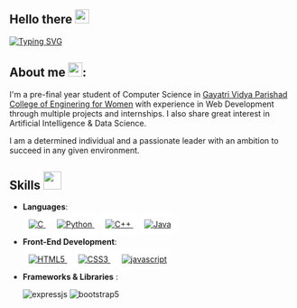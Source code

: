 ## Hello there <img src="https://em-content.zobj.net/source/microsoft-teams/363/waving-hand_1f44b.png" width="25">
[![Typing SVG](https://readme-typing-svg.herokuapp.com?color=%2327B026&size=20&center=true&lines=Welcome+to+my+Github+Profile;I+am+Dedeepya++Korukonda)](https://git.io/typing-svg)
## About me <img src="https://em-content.zobj.net/source/microsoft-teams/363/woman-raising-hand_1f64b-200d-2640-fe0f.png" width="25">:
I'm a pre-final year student of Computer Science in [Gayatri Vidya Parishad College of Enginering for Women](http://www.gvpcew.ac.in/) with experience in Web Development
through multiple projects and internships. I also share great interest in Artificial Intelligence & Data Science. 

I am a determined individual and a passionate leader with an ambition to succeed in any given environment.

<h2> Skills <img src = "https://media2.giphy.com/media/QssGEmpkyEOhBCb7e1/giphy.gif?cid=ecf05e47a0n3gi1bfqntqmob8g9aid1oyj2wr3ds3mg700bl&rid=giphy.gif" width = 32px> </h2>
  
  <p align="center">

- **Languages**:

    <a class="skill_tag" style="background-color:white; padding:10px; border-radius:10px" href="https://devdocs.io/c/" target="_blank" >
     <img
         src="https://img.shields.io/badge/C%20-%2300599C.svg?style=for-the-badge&logo=c%2B%2B&logoColor=white"
         alt="C"
     />
    </a>

    <a class="skill_tag" style="background-color:white; padding:10px; border-radius:10px" href="https://www.python.org/doc/" target="_blank" >
     <img
         src="https://img.shields.io/badge/Python%20-%2314354C.svg?style=for-the-badge&logo=python&logoColor=white"
         alt="Python"
     />
    </a>

    <a class="skill_tag" style="background-color:white; padding:10px; border-radius:10px" href="https://isocpp.org/std/the-standard" target="_blank" >
     <img
         src="https://img.shields.io/badge/C++%20-%2300599C.svg?style=for-the-badge&logo=c%2B%2B&logoColor=white"
         alt="C++"
     />
    </a>

    <a class="skill_tag" style="background-color:white; padding:10px; border-radius:10px" href="https://dev.java/" target="_blank" >
     <img
         src="https://img.shields.io/badge/Java-ED8B00?style=for-the-badge&logo=java&logoColor=white"
         alt="Java"
     />
    </a>
    

  
- **Front-End Development**:

  <a class="skill_tag" style="background-color:white; padding:10px; border-radius:10px" href="https://developer.mozilla.org/en-US/docs/Glossary/HTML5" target="_blank" >
     <img
         src="https://img.shields.io/badge/HTML5%20-%23E34F26.svg?style=for-the-badge&logo=html5&logoColor=white"
         alt="HTML5"
     />
  </a>
  
  <a class="skill_tag" style="background-color:white; padding:10px; border-radius:10px" href="https://developer.mozilla.org/en-US/docs/Web/CSS" target="_blank" >
     <img
         src="https://img.shields.io/badge/CSS%20-%231572B6.svg?style=for-the-badge&logo=css3&logoColor=white"
         alt="CSS3"
     />
  </a>

  <a class="skill_tag" style="background-color:white; padding:10px; border-radius:10px" href="https://developer.mozilla.org/en-US/docs/Web/JavaScript" target="_blank" >
     <img
         src="https://img.shields.io/badge/JavaScript%20-%23F7DF1E.svg?style=for-the-badge&logo=javascript&logoColor=black"
         alt="javascript"
     />
  </a> 


- **Frameworks & Libraries** :
  
  <img src = "https://img.shields.io/badge/express.js-%23404d59.svg?style=for-the-badge&logo=express&logoColor=%2361DAFB" alt = "expressjs" />
  <img src = "https://img.shields.io/badge/bootstrap-%23563D7C.svg?style=for-the-badge&logo=bootstrap&logoColor=white" alt = "bootstrap5" />


<!--**Dedeepya-K/Dedeepya-K** is a ✨ _special_ ✨ repository because its `README.md` (this file) appears on your GitHub profile.

Here are some ideas to get you started:

- 🔭 I’m currently working on ...
- 🌱 I’m currently learning ...
- 👯 I’m looking to collaborate on ...
- 🤔 I’m looking for help with ...
- 💬 Ask me about ...
- 📫 How to reach me: ...
- 😄 Pronouns: ...
- ⚡ Fun fact: ...-->

